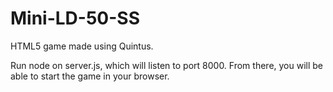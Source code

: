 Mini-LD-50-SS
=============

HTML5 game made using Quintus.

Run node on server.js, which will listen to port 8000. From there, you will be able to start the game in your browser.